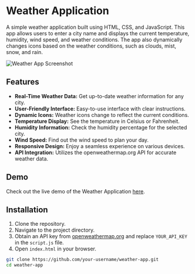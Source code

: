 # Weather Application

A simple weather application built using HTML, CSS, and JavaScript. This app allows users to enter a city name and displays the current temperature, humidity, wind speed, and weather conditions. The app also dynamically changes icons based on the weather conditions, such as clouds, mist, snow, and rain.

![Weather App Screenshot](/screenshots/screenshot.png)

## Features

- **Real-Time Weather Data:** Get up-to-date weather information for any city.
- **User-Friendly Interface:** Easy-to-use interface with clear instructions.
- **Dynamic Icons:** Weather icons change to reflect the current conditions.
- **Temperature Display:** See the temperature in Celsius or Fahrenheit.
- **Humidity Information:** Check the humidity percentage for the selected city.
- **Wind Speed:** Find out the wind speed to plan your day.
- **Responsive Design:** Enjoy a seamless experience on various devices.
- **API Integration:** Utilizes the openweathermap.org API for accurate weather data.

## Demo

Check out the live demo of the Weather Application [here](https://your-demo-url.com).

## Installation

1. Clone the repository.
2. Navigate to the project directory.
3. Obtain an API key from [openweathermap.org](https://openweathermap.org/) and replace `YOUR_API_KEY` in the `script.js` file.
4. Open `index.html` in your browser.

```bash
git clone https://github.com/your-username/weather-app.git
cd weather-app
